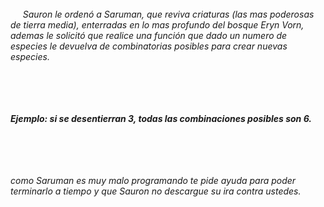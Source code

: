<h6></h6><h6>​     Sauron le ordenó a Saruman, que reviva criaturas (las mas poderosas de tierra media), enterradas en lo mas profundo del bosque Eryn Vorn, ademas le solicitó que realice una función que dado un numero de especies le devuelva de combinatorias posibles para crear nuevas especies.</h6><h6><br/></h6><h6><b>Ejemplo: si se desentierran 3, todas las combinaciones posibles son 6.</b></h6><h6><br/></h6><h6>como Saruman es muy malo programando te pide ayuda para poder terminarlo a tiempo y que Sauron no descargue su ira contra ustedes.</h6>